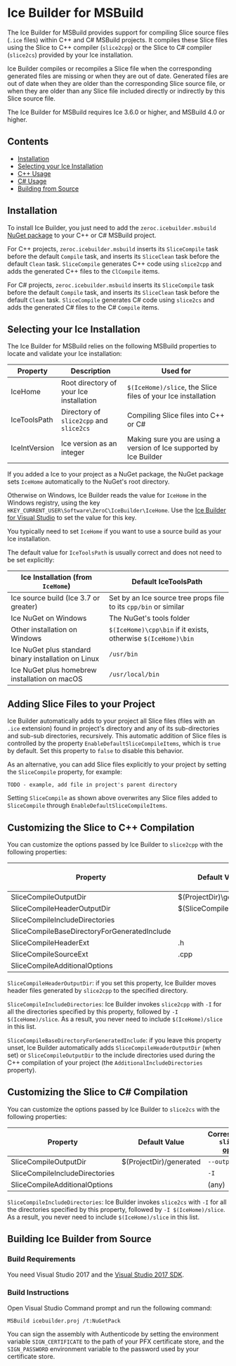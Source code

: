 # Ice Builder for MSBuild

The Ice Builder for MSBuild provides support for compiling Slice source files
(`.ice` files) within C++ and C# MSBuild projects. It compiles these Slice files
using the Slice to C++ compiler (`slice2cpp`) or the Slice to C# compiler (`slice2cs`)
provided by your Ice  installation.

Ice Builder compiles or recompiles a Slice file when the corresponding generated
files are missing or when they are out of date. Generated files are out of date
when they are older than the corresponding Slice source file, or when they are older
than any Slice file included directly or indirectly by this Slice source file.

The Ice Builder for MSBuild requires Ice 3.6.0 or higher, and MSBuild 4.0 or higher.

## Contents
- [Installation](#installation)
- [Selecting your Ice Installation](#selecting-your-ice-installation)
- [C++ Usage](#c-usage)
- [C# Usage](#c-usage-1)
- [Building from Source](#building-from-source)

## Installation

To install Ice Builder, you just need to add the `zeroc.icebuilder.msbuild` [NuGet package][1]
to your C++ or C# MSBuild project.

For C++ projects, `zeroc.icebuilder.msbuild` inserts its `SliceCompile` task before the
default `Compile` task, and inserts its `SliceClean` task before the default `Clean` task.
`SliceCompile` generates C++ code using `slice2cpp` and adds the generated C++ files to
the `ClCompile` items.

For C# projects, `zeroc.icebuilder.msbuild` inserts its `SliceCompile` task before the
default `Compile` task, and inserts its `SliceClean` task before the default `Clean` task.
`SliceCompile` generates C# code using `slice2cs` and adds the generated C# files to
the C# `Compile` items.

## Selecting your Ice Installation 

The Ice Builder for MSBuild relies on the following MSBuild properties to locate
and validate your Ice installation:

| Property      | Description                             | Used for                                                            |
| --------------|-----------------------------------------|-------------------------------------------------------------------- |
| IceHome       | Root directory of your Ice installation | `$(IceHome)/slice`, the Slice files of your Ice installation        |
| IceToolsPath  | Directory of `slice2cpp` and `slice2cs` | Compiling Slice files into C++ or C#                                |
| IceIntVersion | Ice version as an integer               | Making sure you are using a version of Ice supported by Ice Builder |

If you added a Ice to your project as a NuGet package, the NuGet package
sets `IceHome` automatically to the NuGet's root directory.

Otherwise on Windows, Ice Builder reads the value for `IceHome` in the Windows
registry, using the key `HKEY_CURRENT_USER\Software\ZeroC\IceBuilder\IceHome`.
Use the [Ice Builder for Visual Studio][2] to set the value for this key.

You typically need to set `IceHome` if you want to use a source build as your Ice installation.

The default value for `IceToolsPath` is usually correct and does not need to be set explicitly:

| Ice Installation (from `IceHome`)                    | Default IceToolsPath                                             |
| ---------------------------------------------------- | ---------------------------------------------------------------- |
| Ice source build (Ice 3.7 or greater)                | Set by an Ice source tree props file to its `cpp/bin` or similar |
| Ice NuGet on Windows                                 | The NuGet's tools folder                                         |
| Other installation on Windows                        | `$(IceHome)\cpp\bin` if it exists, otherwise `$(IceHome)\bin`    |
| Ice NuGet plus standard binary installation on Linux | `/usr/bin`                                                       |
| Ice NuGet plus homebrew installation on macOS        | `/usr/local/bin`                                                 |

## Adding Slice Files to your Project

Ice Builder automatically adds to your project all Slice files (files with an `.ice` extension)
found in project's directory and any of its sub-directories and sub-sub directories, recursively.
This automatic addition of Slice files is controlled by the property `EnableDefaultSliceCompileItems`,
which is `true` by default. Set this property to `false` to disable this behavior.

As an alternative, you can add Slice files explicitly to your project by setting the `SliceCompile`
property, for example:
```
TODO - example, add file in project's parent directory
```

Setting `SliceCompile` as shown above overwrites any Slice files added to `SliceCompile`
through `EnableDefaultSliceCompileItems`.

## Customizing the Slice to C++ Compilation

You can customize the options passed by Ice Builder to `slice2cpp` with the
following properties:

| Property                                     | Default Value            | Corresponding `slice2cpp` [option][3]|
| -------------------------------------------- | ------------------------ | ------------------------------------ |
| SliceCompileOutputDir                        | $(ProjectDir)\generated  | `--output-dir`                       |
| SliceCompileHeaderOutputDir                  | $(SliceCompileOutputDir) | (none)                               |
| SliceCompileIncludeDirectories               |                          | `-I`                                 |
| SliceCompileBaseDirectoryForGeneratedInclude |                          | `--include-dir`                      |
| SliceCompileHeaderExt                        | .h                       | `--header-ext`                       |
| SliceCompileSourceExt                        | .cpp                     | `--source-ext`                       |
| SliceCompileAdditionalOptions                |                          | (any)                                |

`SliceCompileHeaderOutputDir`: if you set this property, Ice Builder moves header
files generated by `slice2cpp` to the specified directory.

`SliceCompileIncludeDirectories`: Ice Builder invokes `slice2cpp` with `-I` for all
the directories specified by this property, followed by `-I $(IceHome)/slice`. As
a result, you never need to include `$(IceHome)/slice` in this list.

`SliceCompileBaseDirectoryForGeneratedInclude`: if you leave this property unset,
Ice Builder automatically adds `SliceCompileHeaderOutputDir` (when set) or 
`SliceCompileOutputDir` to the include directories used during the C++ compilation
of your project (the `AdditionalIncludeDirectories` property).

## Customizing the Slice to C# Compilation

You can customize the options passed by Ice Builder to `slice2cs` with the
following properties:

| Property                       | Default Value           | Corresponding `slice2cs` [option][4]|
| -------------------------------|------------------------ |-------------------------------------|
| SliceCompileOutputDir          | $(ProjectDir)/generated | `--output-dir`                      |
| SliceCompileIncludeDirectories |                         | `-I`                                |
| SliceCompileAdditionalOptions  |                         | (any)                               |

`SliceCompileIncludeDirectories`: Ice Builder invokes `slice2cs` with `-I` for all
the directories specified by this property, followed by `-I $(IceHome)/slice`. As
a result, you never need to include `$(IceHome)/slice` in this list.

## Building Ice Builder from Source

### Build Requirements

You need Visual Studio 2017 and the [Visual Studio 2017 SDK][5].

### Build Instructions

Open Visual Studio Command prompt and run the following command:

```
MSBuild icebuilder.proj /t:NuGetPack
```

You can sign the assembly with Authenticode by setting the environment variable `SIGN_CERTIFICATE` to
the path of your PFX certificate store, and the `SIGN_PASSWORD` environment variable to the password
used by your certificate store.

[1]: https://www.nuget.org/packages/zeroc.icebuilder.msbuild
[2]: https://github.com/zeroc-ice/ice-builder-visualstudio
[3]: https://doc.zeroc.com/pages/viewpage.action?pageId=18255322
[4]: https://doc.zeroc.com/display/Ice37/slice2cs+Command-Line+Options
[5]: https://docs.microsoft.com/en-us/visualstudio/extensibility/installing-the-visual-studio-sdk
